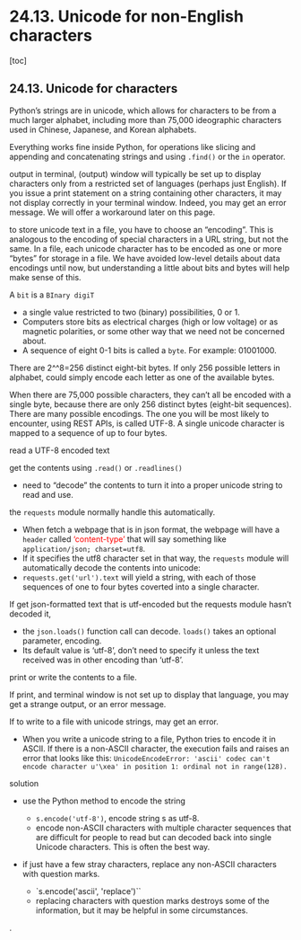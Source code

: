 
# 24.13. Unicode for non-English characters

[toc]


## 24.13. Unicode for characters

Python’s strings are in unicode, which allows for characters to be from a much larger alphabet, including more than 75,000 ideographic characters used in Chinese, Japanese, and Korean alphabets.

Everything works fine inside Python, for operations like slicing and appending and concatenating strings and using `.find()` or the `in` operator.

output in terminal, (output) window will typically be set up to display characters only from a restricted set of languages (perhaps just English). If you issue a print statement on a string containing other characters, it may not display correctly in your terminal window. Indeed, you may get an error message. We will offer a workaround later on this page.

to store unicode text in a file, you have to choose an “encoding”. This is analogous to the encoding of special characters in a URL string, but not the same. In a file, each unicode character has to be encoded as one or more “bytes” for storage in a file. We have avoided low-level details about data encodings until now, but understanding a little about bits and bytes will help make sense of this.

A `bit` is a `BInary digiT`
- a single value restricted to two (binary) possibilities, 0 or 1.
- Computers store bits as electrical charges (high or low voltage) or as magnetic polarities, or some other way that we need not be concerned about.
- A sequence of eight 0-1 bits is called a `byte`. For example: 01001000.

There are 2^^8=256 distinct eight-bit bytes. If only 256 possible letters in alphabet, could simply encode each letter as one of the available bytes.

When there are 75,000 possible characters, they can’t all be encoded with a single byte, because there are only 256 distinct bytes (eight-bit sequences). There are many possible encodings. The one you will be most likely to encounter, using REST APIs, is called UTF-8. A single unicode character is mapped to a sequence of up to four bytes.


read a UTF-8 encoded text

get the contents using `.read()` or `.readlines()`
- need to “decode” the contents to turn it into a proper unicode string to read and use.

the `requests` module normally handle this automatically.
- When fetch a webpage that is in json format, the webpage will have a `header` called <font color=red> ‘content-type’ </font> that will say something like `application/json; charset=utf8`.
- If it specifies the utf8 character set in that way, the `requests` module will automatically decode the contents into unicode:
- `requests.get('url').text` will yield a string, with each of those sequences of one to four bytes coverted into a single character.

If get json-formatted text that is utf-encoded but the requests module hasn’t decoded it,
- the `json.loads()` function call can decode. `loads()` takes an optional parameter, encoding.
- Its default value is ‘utf-8’, don’t need to specify it unless the text received was in other encoding than ‘utf-8’.


print or write the contents to a file.

If print, and terminal window is not set up to display that language, you may get a strange output, or an error message.

If to write to a file with unicode strings, may get an error.
- When you write a unicode string to a file, Python tries to encode it in ASCII. If there is a non-ASCII character, the execution fails and raises an error that looks like this: `UnicodeEncodeError: 'ascii' codec can't encode character u'\xea' in position 1: ordinal not in range(128).`

solution

- use the Python method to encode the string
  - `s.encode('utf-8')`, encode string s as utf-8.
  - encode non-ASCII characters with multiple character sequences that are difficult for people to read but can decoded back into single Unicode characters. This is often the best way.

- if just have a few stray characters, replace any non-ASCII characters with question marks.
  - `s.encode('ascii', 'replace')``
  - replacing characters with question marks destroys some of the information, but it may be helpful in some circumstances.



























.
